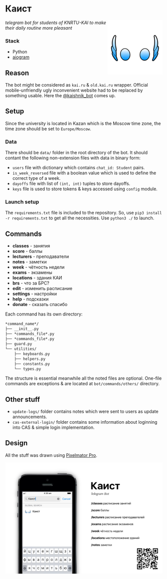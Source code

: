 # Каист

[<img src="https://github.com/airatk/kaishnik-bot/blob/master/design/logo/logo.png" alt="kaishnik-bot logo" align="right" width="175" />][2]

_telegram bot for students of KNRTU-KAI to make their daily routine more pleasant_

### Stack
* Python
* [aiogram][1]

## Reason
The bot might be considered as `kai.ru` & `old.kai.ru` wrapper. Official mobile-unfriendly ugly inconvenient website had to be replaced by something usable. Here the [@kaishnik_bot][2] comes up.

## Setup

Since the university is located in Kazan which is the Moscow time zone, the time zone should be set to `Europe/Moscow`.

### Data
There should be `data/` folder in the root directory of the bot. It should contant the following non-extension files with data in binary form:
* `users` file with dictionary which contains `chat_id: Student` pairs.
* `is_week_reversed` file with a boolean value which is used to define the correct type of a week. 
* `dayoffs` file with list of `(int, int)` tuples to store dayoffs. 
* `keys` file is used to store tokens & keys accessed using `config` module.

### Launch setup
The `requirements.txt` file is included to the repository. So, use `pip3 install -r requirements.txt` to get all the necessities.
Use `python3 ./` to launch.

## Commands
* **classes** - занятия
* **score** - баллы
* **lecturers** - преподаватели
* **notes** - заметки
* **week** - чётность недели
* **exams** - экзамены
* **locations** - здания КАИ
* **brs** - что за БРС?
* **edit** - изменить расписание
* **settings** - настройки
* **help** - подсказки
* **donate** - сказать спасибо

Each command has its own directory:

    *command_name*/
    ├── __init__.py
    ├── *commands_file*.py
    ├── *commands_file*.py
    ├── guard.py
    └── utilities/
        ├── keyboards.py
        ├── helpers.py
        ├── constants.py
        └── types.py

The structure is essential meanwhile all the noted files are optional. One-file commands are exceptions & are located at `bot/commands/others/` directory.

## Other stuff
* `update-logs/` folder contains notes which were sent to users as update announcements.
* `cas-external-login/` folder contains some information about loginning into CAS & simple login implementation.

## Design
All the stuff was drawn using [Pixelmator Pro][6]. 

[![kaishnik_bot poster][5]][2]


[1]: https://github.com/aiogram/aiogram "Repository of aiogram"
[2]: https://telegram.me/kaishnik_bot "Open the bot in Telegram"
[3]: https://telegram.me/BotFather "Open BotFather in Telegram"
[4]: https://core.telegram.org/bots/api "Telegram Bot API official reference"
[5]: https://github.com/airatk/kaishnik-bot/blob/master/design/poster/poster.png "kaishnik-bot poster"
[6]: https://www.pixelmator.com/pro "Pixelmator Pro"
